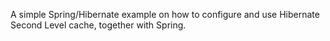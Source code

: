 A simple Spring/Hibernate example on how to configure and use Hibernate Second Level cache, together with Spring.
